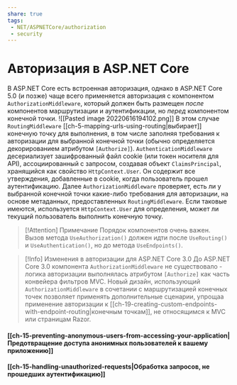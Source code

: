 ```yaml
---
share: true
tags:
 - NET/ASPNETCore/authorization
 - security
---
```

# Авторизация в ASP.NET Core
В ASP.NET Core есть встроенная авторизация, однако в ASP.NET Core 5.0 (и позже) чаще всего применяется авторизация с компонентом `AuthorizationMiddleware`, который должен быть размещен *после* компонентов маршрутизации и аутентификации, но *перед* компонентом конечной точки.
![[Pasted image 20220616194102.png]]
В этом случае `RoutingMiddleware` [[ch-5-mapping-urls-using-routing|выбирает]] конечную точку для выполнения, в том числе заполняя требования к авторизации для выбранной конечной точки (обычно определяется декорированием атрибутом `[Authorize]`).
`AuthenticationMiddleware` десериализует зашифрованный файл cookie (или токен носителя для API), ассоциированный с запросом, создавая объект `ClaimsPrincipal`, хранящийся как свойство `HttpContext.User`. Он содержит все утверждения, добавленные в cookie, когда пользователь прошел аутентификацию.
Далее `AuthorizationMiddleware` проверяет, есть ли у выбранной конечной точки какие-либо требования для авторизации, на основе метаданных, предоставленных `RoutingMiddleware`. Если таковые имеются, используется `HttpContext.User` для определения, может ли текущий пользователь выполнить конечную точку.

> [!Attention] Примечание
> Порядок компонентов очень важен. Вызов метода `UseAuthorization()` должен идти после `UseRouting()` и `UseAuthentication()`, но до метода `UseEndpoints()`.

> [!Info] Изменения в авторизации для ASP.NET Core 3.0
> До ASP.NET Core 3.0 компонента `AuthorizationMiddleware` не существовало - логика авторизации выполнялась атрибутом `[Authorize]` как часть конвейера фильтров MVC.
> Новый дизайн, использующий `AuthorizationMiddleware` в сочетании с маршрутизацией конечных точек позволяет применять дополнительные сценарии, упрощаа применение авторизации к [[ch-19-creating-custom-endpoints-with-endpoint-routing|конечным точкам]], не относящимся к MVC или страницам Razor.

#### [[ch-15-preventing-anonymous-users-from-accessing-your-application|Предотвращение доступа анонимных пользователей к вашему приложению]]
#### [[ch-15-handling-unauthorized-requests|Обработка запросов, не прошедших аутентификацию]]